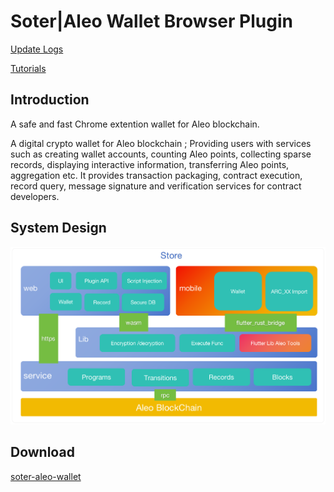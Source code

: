 # Soter|Aleo Wallet Browser Plugin

[Update Logs](./update_log)

[Tutorials](./tutorials)

## Introduction

A safe and fast Chrome extention wallet for Aleo blockchain.

A digital crypto wallet for Aleo blockchain ; Providing users with services such as creating wallet accounts, counting Aleo points, collecting sparse records, displaying interactive information, transferring Aleo points, aggregation etc. It provides transaction packaging, contract execution, record query, message signature and verification services for contract developers.

## System Design

![Alt text](./res/01.png)

## Download

[soter-aleo-wallet](https://chromewebstore.google.com/detail/soter-aleo-wallet/gkodhkbmiflnmkipcmlhhgadebbeijhh)
